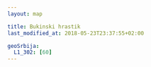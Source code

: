 ```yaml
---
layout: map

title: Bukinski hrastik
last_modified_at: 2018-05-23T23:37:55+02:00

geoSrbija:
  L1_302: [60]
---
```

